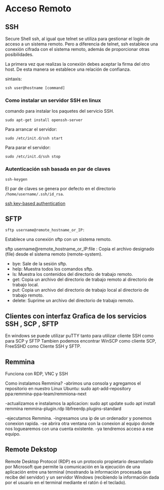 # Acceso Remoto

## SSH

Secure Shell ssh, al igual que telnet se utiliza para gestionar el login de acceso a un sistema remoto. Pero a diferencia de telnet, ssh establece una conexión cifrada con el sistema remoto, además de proporcionar otras posibilidades.

La primera vez que realizas la conexión debes aceptar la firma del otro host. De esta manera se establece una relación de confianza.

sintaxis:

    ssh user@hostname [command]

### Como instalar un servidor SSH en linux

comando para instalar los paquetes del servicio SSH.

    sudo apt-get install openssh-server

Para arrancar el servidor:

    sudo /etc/init.d/ssh start

Para parar el servidor:

    sudo /etc/init.d/ssh stop

### Autenticación ssh basada en par de claves

`ssh-keygen`

El par de claves se genera por defecto en el directorio `/home/username/.ssh/id_rsa`.

[ssh key-based authentication](https://www.digitalocean.com/community/tutorials/how-to-configure-ssh-key-based-authentication-on-a-linux-server)

## SFTP

    sftp username@remote_hostname_or_IP:

Establece una conexión sftp con un sistema remoto.

sftp username@remote_hostname_or_IP:file :    Copia el archivo designado (file) desde el sistema remoto (remote-system).

- bye:       Sale de la sesión sftp.
- help:      Muestra todos los comandos sftp.
- ls:        Muestra los contenidos del directorio de trabajo remoto.
- get:      Copia un archivo del directorio de trabajo remoto al directorio de trabajo local.
- put:     Copia un archivo del directorio de trabajo local al directorio de trabajo remoto.
- delete:     Suprime un archivo del directorio de trabajo remoto.

## Clientes con interfaz Grafica de los servicios SSH , SCP , SFTP

En windows se puede utilizar puTTY tanto  para  utilizar cliente SSH como para SCP y SFTP
Tambien podemos encontrar WinSCP como cliente SCP, FreeSSHD como Cliente SSH y SFTP.

## Remmina

Funciona con RDP, VNC y SSH

Como instalamos Remmina?
-abrimos una consola y agregamos el repositorio en nuestro Linux Ubuntu:
	sudo apt-add-repository ppa:remmina-ppa-team/remmiona-next

-actualizamos e instalamos la aplicacion:
	sudo apt update
	sudo apt install remmina remmina-plugin.rdp libfreerdp.plugins-standard

-ejecutamos Remmina.
-ingresamos una ip de un ordenador y ponemos conexion rapida.
-se abrira otra ventana con la conexion al equipo donde nos loguearemos con
una cuenta existente.
-ya tendremos acceso a ese equipo.

## Remote Dekstop

Remote Desktop Protocol (RDP) es un protocolo propietario desarrollado por
 Microsoft que permite la comunicación en la ejecución de una aplicación entre
 una terminal (mostrando la información procesada que recibe del servidor) y
 un servidor Windows (recibiendo la información dada por el usuario
 en el terminal mediante el ratón ó el teclado).
